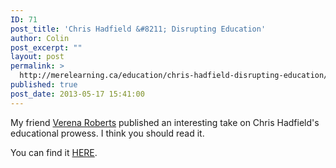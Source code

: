 ```yaml
---
ID: 71
post_title: 'Chris Hadfield &#8211; Disrupting Education'
author: Colin
post_excerpt: ""
layout: post
permalink: >
  http://merelearning.ca/education/chris-hadfield-disrupting-education/
published: true
post_date: 2013-05-17 15:41:00
---
```

My friend <a href="http://www.openclassroomonline.com/commander-chris-hadfield-canadian-hero-and-education-disruptor/" target="_blank">Verena Roberts</a> published an interesting take on Chris Hadfield's educational prowess. I think you should read it.

You can find it <a href="http://www.openclassroomonline.com/commander-chris-hadfield-canadian-hero-and-education-disruptor/" target="_blank">HERE</a>.